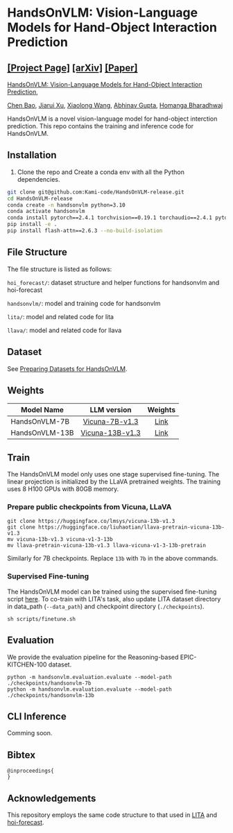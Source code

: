 # HandsOnVLM: Vision-Language Models for Hand-Object Interaction Prediction

[[Project Page]](https://www.chenbao.tech/handsonvlm/) [[arXiv]]() [[Paper]]()
-----

[HandsOnVLM: Vision-Language Models for Hand-Object Interaction Prediction](https://www.chenbao.tech/handsonvlm/), 


[Chen Bao](https://chenbao.tech), [Jiarui Xu](https://jerryxu.net/), [Xiaolong Wang](https://xiaolonw.github.io/), [Abhinav Gupta](https://www.cs.cmu.edu/~abhinavg/), [Homanga Bharadhwaj](https://homangab.github.io/)


HandsOnVLM is a novel vision-language model for hand-object interction prediction.
This repo contains the training and inference code for HandsOnVLM.

## Installation

1. Clone the repo and Create a conda env with all the Python dependencies.

```bash
git clone git@github.com:Kami-code/HandsOnVLM-release.git
cd HandsOnVLM-release
conda create -n handsonvlm python=3.10
conda activate handsonvlm
conda install pytorch==2.4.1 torchvision==0.19.1 torchaudio==2.4.1 pytorch-cuda=12.4 cuda -c pytorch -c nvidia
pip install -e .
pip install flash-attn==2.6.3 --no-build-isolation
```

## File Structure
The file structure is listed as follows:

`hoi_forecast/`: dataset structure and helper functions for handsonvlm and hoi-forecast

`handsonvlm/`: model and training code for handsonvlm

`lita/`: model and related code for lita

`llava/`: model and related code for llava

## Dataset

See [Preparing Datasets for HandsOnVLM](docs/prepare_data.md).

## Weights

| Model Name     |                           LLM version                           |                         Weights                         |
|----------------|:---------------------------------------------------------------:|:-------------------------------------------------------:|
| HandsOnVLM-7B  |  [Vicuna-7B-v1.3](https://huggingface.co/lmsys/vicuna-7b-v1.3)  | [Link](https://huggingface.co/Kami-code/handsonvlm-7b)  |
| HandsOnVLM-13B | [Vicuna-13B-v1.3](https://huggingface.co/lmsys/vicuna-13b-v1.3) | [Link](https://huggingface.co/Kami-code/handsonvlm-13b) |

## Train

The HandsOnVLM model only uses one stage supervised fine-tuning. The linear projection is initialized by the LLaVA pretrained weights. The training uses 8 H100 GPUs with 80GB memory.

### Prepare public checkpoints from Vicuna, LLaVA

```Shell
git clone https://huggingface.co/lmsys/vicuna-13b-v1.3
git clone https://huggingface.co/liuhaotian/llava-pretrain-vicuna-13b-v1.3
mv vicuna-13b-v1.3 vicuna-v1-3-13b
mv llava-pretrain-vicuna-13b-v1.3 llava-vicuna-v1-3-13b-pretrain
```
Similarly for 7B checkpoints. Replace `13b` with `7b` in the above commands.

### Supervised Fine-tuning

The HandsOnVLM model can be trained using the supervised fine-tuning script [here](scripts/finetune.sh). To co-train with LITA's task, also update LITA dataset directory in data_path (`--data_path`) and checkpoint directory (`./checkpoints`).
```Shell
sh scripts/finetune.sh
```


## Evaluation

We provide the evaluation pipeline for the Reasoning-based EPIC-KITCHEN-100 dataset.

```Shell
python -m handsonvlm.evaluation.evaluate --model-path ./checkpoints/handsonvlm-7b
python -m handsonvlm.evaluation.evaluate --model-path ./checkpoints/handsonvlm-13b

```

## CLI Inference

Comming soon.


## Bibtex

```
@inproceedings{
}
```

## Acknowledgements

This repository employs the same code structure to that used in [LITA](https://github.com/NVlabs/LITA) and [hoi-forecast](https://github.com/stevenlsw/hoi-forecast).
